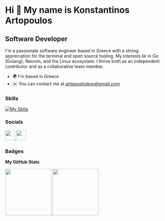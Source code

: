 Hi 👋 My name is Konstantinos Artopoulos
========================================

Software Developer
------------------

I'm a passionate software engineer based in Greece with a strong appreciation for the terminal and open source tooling. My interests lie in Go (Golang), Neovim, and the Linux ecosystem. I thrive both as an independent contributor and as a collaborative team member.

*   🌍  I'm based in Greece
*   ✉️  You can contact me at [artopouloskon@gmail.com](mailto:artopouloskon@gmail.com)

### Skills 
[![My Skills](https://skillicons.dev/icons?i=go,python,django,sqlite,postgresql,javascript,typescript,react,neovim,git,linux)](https://skillicons.dev)
                    

### Socials
                  
<p align="left"> <a href="https://www.github.com/ploMP4" target="_blank" rel="noreferrer"> <picture> <source media="(prefers-color-scheme: dark)" srcset="https://raw.githubusercontent.com/danielcranney/readme-generator/main/public/icons/socials/github-dark.svg" /> <source media="(prefers-color-scheme: light)" srcset="https://raw.githubusercontent.com/danielcranney/readme-generator/main/public/icons/socials/github.svg" /> <img src="https://raw.githubusercontent.com/danielcranney/readme-generator/main/public/icons/socials/github.svg" width="32" height="32" /> </picture> </a> <a href="https://www.linkedin.com/in/artopoulos" target="_blank" rel="noreferrer"> <picture> <source media="(prefers-color-scheme: dark)" srcset="https://raw.githubusercontent.com/danielcranney/readme-generator/main/public/icons/socials/linkedin-dark.svg" /> <source media="(prefers-color-scheme: light)" srcset="https://raw.githubusercontent.com/danielcranney/readme-generator/main/public/icons/socials/linkedin.svg" /> <img src="https://raw.githubusercontent.com/danielcranney/readme-generator/main/public/icons/socials/linkedin.svg" width="32" height="32" /> </picture> </a></p>

### Badges

<b>My GitHub Stats</b>

<p align="left">
<a href="https://github.com/ploMP4">
  <img height="150em" src="https://github-readme-stats-eight-theta.vercel.app/api?username=ploMP4&show_icons=true&theme=tokyonight&include_all_commits=true&count_private=true" />
  <img height="150em" src="https://github-readme-stats-eight-theta.vercel.app/api/top-langs/?username=ploMP4&layout=compact&hide=java,html,css&theme=tokyonight" />
</a>
</p>

